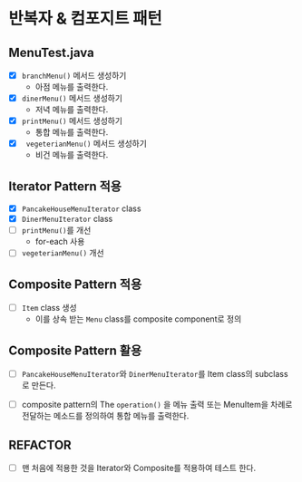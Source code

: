 # 반복자 & 컴포지트 패턴

##  MenuTest.java
- [x] `branchMenu()` 메서드 생성하기
  - 아점 메뉴를 출력한다.
- [x] `dinerMenu()` 메서드 생성하기
  - 저녁 메뉴를 출력한다.
- [x] `printMenu()` 메서드 생성하기
  - 통합 메뉴를 출력한다.
- [x] ` vegeterianMenu()` 메서드 생성하기
  - 비건 메뉴를 출력한다.

## Iterator Pattern 적용
- [x] `PancakeHouseMenuIterator` class
- [x] `DinerMenuIterator` class
- [ ] `printMenu()`를 개선
  - for-each 사용
- [ ] `vegeterianMenu()` 개선

## Composite Pattern 적용
- [ ] `Item` class 생성
  - 이를 상속 받는 `Menu` class를 composite component로 정의

## Composite Pattern 활용
-[ ] `PancakeHouseMenuIterator`와 `DinerMenuIterator`를 Item class의 subclass로 만든다.
- [ ] composite pattern의  The `operation()` 을 메뉴 출력 또는 MenuItem을 차례로 전달하는 메소드를 정의하여 통합 메뉴를 출력한다.


## REFACTOR
-[ ] 맨 처음에 적용한 것을 Iterator와 Composite를 적용하여 테스트 한다.
